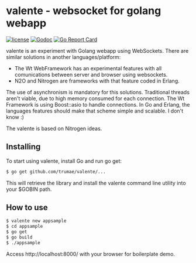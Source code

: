 # valente - websocket for golang webapp

[![license](https://img.shields.io/github/license/mashape/apistatus.svg?maxAge=2592000)]()
[![Godoc](http://img.shields.io/badge/godoc-reference-blue.svg?style=flat)](https://godoc.org/github.com/trumae/valente)
[![Go Report Card](https://goreportcard.com/badge/github.com/trumae/valente)](https://goreportcard.com/report/github.com/trumae/valente)

valente is an experiment with Golang webapp using WebSockets. There are similar solutions in another languages/platform:

 * The Wt WebFramework has an experimental features with all comunications between server and browser using websockets. 
 * N2O and Nitrogen are frameworks with that feature coded in Erlang. 

The use of asynchronism is mandatory for this solutions. Traditional threads aren't viable, due to high memory consumed for each connection. 
The Wt Framework is using Boost::asio to handle connections. In Go and Erlang, the languages features should make that scheme simple and scalable. 
I don't know :)

The valente is based on Nitrogen ideas.


## Installing

To start using valente, install Go and run go get:

```bash
$ go get github.com/trumae/valente/...
```

This will retrieve the library and install the valente command line utility into your $GOBIN path.

## How to use 

```bash
$ valente new appsample
$ cd appsample
$ go get
$ go build
$ ./appsample
```

Access http://localhost:8000/ with your browser for boilerplate demo.


